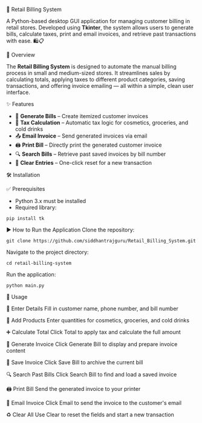 🧾 Retail Billing System

A Python-based desktop GUI application for managing customer billing in retail stores. Developed using **Tkinter**, the system allows users to generate bills, calculate taxes, print and email invoices, and retrieve past transactions with ease. 🛍️📋


📌 Overview

The **Retail Billing System** is designed to automate the manual billing process in small and medium-sized stores. It streamlines sales by calculating totals, applying taxes to different product categories, saving transactions, and offering invoice emailing — all within a simple, clean user interface.


✨ Features

- 🧾 **Generate Bills** – Create itemized customer invoices
- 🧮 **Tax Calculation** – Automatic tax logic for cosmetics, groceries, and cold drinks
- 📤 **Email Invoice** – Send generated invoices via email
- 🖨️ **Print Bill** – Directly print the generated customer invoice
- 🔍 **Search Bills** – Retrieve past saved invoices by bill number
- 🧹 **Clear Entries** – One-click reset for a new transaction


🛠️ Installation

✅ Prerequisites

- Python 3.x must be installed
- Required library:

```
pip install tk
```

▶️ How to Run the Application
Clone the repository:

```
git clone https://github.com/siddhantrajguru/Retail_Billing_System.git
```

Navigate to the project directory:
```
cd retail-billing-system
```

Run the application:
```
python main.py
```

💼 Usage

🧑 Enter Details	Fill in customer name, phone number, and bill number

🛒 Add Products	Enter quantities for cosmetics, groceries, and cold drinks

➕ Calculate Total	Click Total to apply tax and calculate the full amount

📄 Generate Invoice	Click Generate Bill to display and prepare invoice content

💾 Save Invoice	Click Save Bill to archive the current bill

🔍 Search Past Bills	Click Search Bill to find and load a saved invoice

🖨️ Print Bill	Send the generated invoice to your printer

📧 Email Invoice	Click Email to send the invoice to the customer's email

♻️ Clear All	Use Clear to reset the fields and start a new transaction
